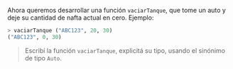 Ahora queremos desarrollar una función `vaciarTanque`, que tome un auto y deje su cantidad de nafta actual en cero. Ejemplo:

```haskell
> vaciarTanque ("ABC123", 20, 30)
("ABC123", 0, 30)
```

> Escribí la función `vaciarTanque`, explicitá su tipo, usando el sinónimo de tipo `Auto`. 